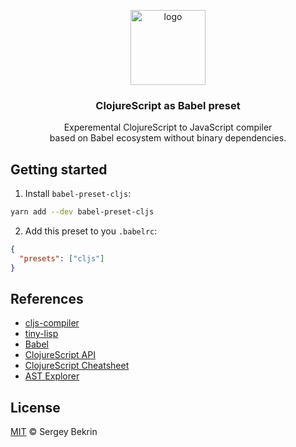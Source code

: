 <p align="center">
  <img src="https://github.com/sbekrin/cljs/raw/master/.github/logo.png" alt="logo" width="120" height="120" />
  <h3 align="center">ClojureScript as Babel preset</h3>
  <p align="center">Experemental ClojureScript to JavaScript compiler<br />based on Babel ecosystem without binary dependencies.</p>
</p>

## Getting started

1. Install `babel-preset-cljs`:

```sh
yarn add --dev babel-preset-cljs
```

2. Add this preset to you `.babelrc`:

```json
{
  "presets": ["cljs"]
}
```

## References

- [cljs-compiler](https://github.com/alanshaw/cljs-compiler)
- [tiny-lisp](https://github.com/daynin/tiny-lisp)
- [Babel](https://github.com/babel/babel)
- [ClojureScript API](http://cljs.github.io/api)
- [ClojureScript Cheatsheet](http://cljs.info/cheatsheet)
- [AST Explorer](https://astexplorer.net)

## License

[MIT](https://github.com/sergeykrinbe/cljs-compiler/blob/master/LICENSE) &copy;
Sergey Bekrin
